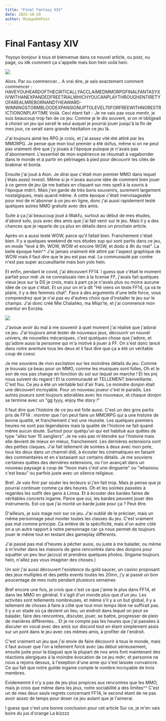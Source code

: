 ```yaml
---
title: "Final Fantasy XIV"
date: 2023-10-29
author: MieppeDePain
---
```

# Final Fantasy XIV

Yoyoyo bonjour à tous et bienvenue dans ce nouvel article, ou post, ou page, ou idk comment ça s'appelle mais bon hein voilà hein.

![](/MieppeDePain_blog/assets/images/final_fantasy_XIV_1.jpg)

Alors. Par ou commencer...
A vrai dire, je sais exactement comment commencer : HAVEYOUHEARDOFTHECRITICALLYACCLAIMEDMMORPGFINALFANTASYXIVWITHANEXPANDEDFREETRIALWHICHYOUCANPLAYTHROUGHENTIRETYOFAREALMREBORNANDTHEAWARD-WINNINGSTORMBLOODEXPANSIONUPTOLEVEL70FORFREEWITHNORESTRICTIONONPLAYTIME
Voilà. Ceci étant fait - 
Je ne vais pas vous mentir, je suis beaucoup trop fan de ce jeu.
Comme je le dis souvent, si on m'obligeait à choisir un jeu qui serait le seul auquel je pourrai jouer jusqu'à la fin de mes jour, ce serait sans grande hésitation ce jeu là.

J'ai toujours aimé les RPG je crois, et j'ai assez vité été attiré par les MMORPG.
Je pense que mon tout premier a été dofus, même si on ne peut pas vraiment dire que j'y jouais à l'époque puisque je n'avais pas d'abonnement. L'essentiel de mon expérience se résumait à vagabonder dans le monde et à partir en pélrinages à pied pour découvrir les cités de brakmar et bonta.

Ensuite j'ai joué à Aion. Je dirai que c'était mon premier MMO dans lequel j'étais assez investi. Même si je n'avais aucune idée de comment bien jouer à ce genre de jeu (je me battais en cliquant sur mes spell à la souris à l'époque mdrr). Mais j'en garde de très bons souvenirs, surement largement nostalgiques, mais quand même.
A cette époque c'était inenvisageable pour moi de m'abonner à un jeu en ligne, donc j'ai aussi rapidement testé quelques autres MMO gratuits avec des amis.

Suite à ça j'ai beaucoup joué à Wakfu, surtout au début de mes études, d'abord solo, puis avec des amis que j'ai fait venir sur le jeu. Mais il y a des chances que je reparle de ça plus en détails dans un prochain article.

Après on a aussi testé WOW, parce qu'il fallait bien. Franchement c'était bien. Il y a quelques weekend de nos études sup qui sont partis dans ce jeu, en mode "levé à 9h, WOW, WOW et encore WOW, et dodo à 4h du mat". La belle époque hein^^
J'ai jamais vraiment été attiré par l'aspect graphique de WOW mais il faut dire que le jeu est pas mal. La communauté par contre n'est pas super accueuillante mais bon yolo hein.

Et enfin, pendant le covid, j'ai découvert FF14. I guess que c'était le moment parfait pour mdr
Je ne connaissais rien à la license FF, j'avais fait quelques vieux jeux sur la DS je crois, mais à part ça je n'avais plus ou moins aucune idée de ce que c'était.
Et un jour on m'a dit "Hé viens on teste FF14, ça va te plaire, il y a des femmes chat".
Face à des arguments d'une telle force, vous comprendrez que je n'ai pas eu d'autres choix que d'installer le jeu sur le champs.
J'ai donc créé Mie Chalahko, ma Miqo'te, et j'ai commencé mon aventur en Eorzéa.

![](/MieppeDePain_blog/assets/images/final_fantasy_XIV_2.png)

J'avoue avoir du mal à me souvenir à quel moment j'ai réalisé que j'adorai ce jeu. J'ai toujours aimé tester de nouveaux jeux, découvrir un nouvel univers, de nouvelles mécaniques, c'est quelques chose que j'adore, et qu'adore aussi la personne qui m'a motivé à jouer à FF. On s'est donc lancé dans notre aventure tous les deux et il faut dire que ça a été un véritable coup de coeur.

Je me souviens de mon excitation sur les moindres détails du jeu. Comme je trouvais ça beau pour un MMO, comme les musiques sont folles, Oh et le son de nos pas change en fonction du sol sur lequel on marche ! Et les pnj nous suivent du regard ! Et la communauté et TELLEMENT bienveillante. C'est fou.
Ce jeu a été un véritable bol d'air frais.
Le moindre donjon était une découvert incroyable. Pour un nouveau joueur c'est le paradis. Les autres joueurs sont toujours adorables avec les nouveaux, et chaque donjon se termine avec un "gg tyyy, enjoy the story !"

Il faut dire que l'histoire de ce jeu est folle aussi. C'est un des gros partis pris de FF14 : montrer que l'on peut faire un MMORPG qui a une histoire de bonne qualité, et franchement c'est une réussite. Les quelques premiers heures ne sont pas légendaires mais la qualité de l'histoire ne fait quand même aucun doute. Surtout pour quelqu'un qui est habitué aux quêtes de type "allez tuer 15 sangliers". 
Je ne vais pas m'étendre sur l'histoire mais elle devient de mieux en mieux, franchement. Les dernières extensions sont des petites claques. J'ai fait tellement de soirées à deux avec mon pote, tous les deux dans un channel didi, à écouter les cinématiques en faisant des commentaires et en s'extasiant sur certains détails. Je me souviens certaines quêtes des dernières extensions, où l'on avançait dans un nouveau paysage à coup de "hooo mais c'est une dinguerie" ou "whaooou c'est beau" ou parfois juste avec un silence religieux.

Bref. Je vais finir par souler les lecteurs si j'en fait trop. 
Mais je pense que je pourrai continuer comme ça des heures.
Oh et les soirées passées à regardes les outfit des gens à Limsa.
Et à écouter des bardes faires de véritables concerts ingame. 
Parce que oui, les bardes peuvent jouer des instruments. 
Est-ce que j'ai monté un barde juste pour ça ? Peut être.

D'ailleurs, je suis mage noir sur ce jeu. J'ai oublié de le préciser, mais un même personnage peut monter toutes les classes du jeu. C'est vraiment pas mal comme principe. Ca enlève de la spécificité, mais d'un autre côté on a un autre rapport à notre personnage car ça nous permet de toujours jouer le même tout en testant des gameplay différents.

J'ai passé pas mal d'heures à pêcher aussi, ou juste à me balader, ou même à m'inviter dans les maisons de gens rencontrés dans des donjons pour squatter un peu leur jaccuzi et prendres quelques photos. (Ingame toujours hein, n'allez pas vous imaginer des choses.)

Un soir j'ai aussi découvert l'existence du gold saucer, un casino proposant des jeux multiples et des petits events toutes les 20mn, j'y ai passé un bon poucentage de mes nuits pendant plusieurs semaines

Bref encore une fois, je crois que c'est ce que j'aime le plus dans FF14, et dans les MMO en général. Il s'agit d'un monde plus que d'un jeu. Les activités sont tellements nombreuses, et même s'il y a un but global, il y a tellement de choses à faire à côté que tout mon temps libre ne suffirait pas. 
Il y a un stade où ça devient un lieu, un endroit dans lequel on peut se balader, faire des rencontres, discuter, jouer, se battre, progresser de plein de manières différentes... Et je ne compte pas les heures que j'ai passées à discuter en vocal avec des amis sur discord tout en étant simplement assis sur un pont dans le jeu avec ces mêmes amis, à profiter de l'endroit. 

C'est vraiment un jeu que j'ai envie de faire découvrir à tous le monde, mais il faut avouer que l'on a tellement forcé avec (au début sérieusement, ensuite juste pour la blague) que la plupart de nos amis font maintenant des réactions alergiques à la moindre évocation de ce jeu mdrr, et personne ne nous a rejoins dessus, à l'exeption d'une amie qui s'est laissée convaincre. Ce qui fait que notre guilde ingame compte le nombre incroyable de trois membres.

Evidememnt il n'y a pas de jeu plus propices aux rencontres que les MMO, mais je crois que même dans les jeux, notre sociabilité a des limites^^
C'est un de mes deux seuls regrets concernant FF14, le second étant de ne pas avoir assez de temps pour doser ce jeu autant que je l'aimerai.

I guess que c'est une bonne conclusion pour cet article
Sur ce, je m'en vais boire du jus d'orange
La bizzzz
